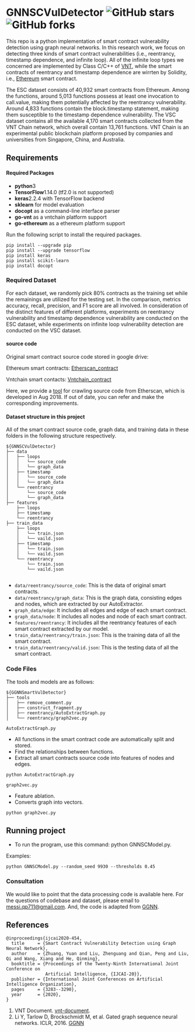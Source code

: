 # GNNSCVulDetector ![GitHub stars](https://img.shields.io/github/stars/Messi-Q/GNNSCVulDetector.svg?style=plastic) ![GitHub forks](https://img.shields.io/github/forks/Messi-Q/GNNSCVulDetector.svg?color=blue&style=plastic) 

This repo is a python implementation of smart contract vulnerability detection using graph neural networks. 
In this research work, we focus on detecting three kinds of smart contract vulnerabilities (i.e., reentrancy, timestamp dependence, and infinite loop).
All of the infinite loop types we concerned are implemented by Class C/C++ of [VNT](https://github.com/vntchain/go-vnt), 
while the smart contracts of reentrancy and timestamp dependence are wirrten by Solidity, i.e., [Ethereum](https://etherscan.io/) smart contract. 

The ESC dataset consists of 40,932 smart contracts from Ethereum. 
Among the functions, around 5,013 functions possess at least one invocation to call.value, making them potentially affected by the reentrancy vulnerability. 
Around 4,833 functions contain the block.timestamp statement, making them susceptible to the timestamp dependence vulnerability.
The VSC dataset contains all the available 4,170 smart contracts collected from the VNT Chain network, which overall contain 13,761 functions. 
VNT Chain is an experimental public blockchain platform proposed by companies and universities from Singapore, China, and Australia.

## Requirements

#### Required Packages
* **python**3
* **TensorFlow**1.14.0 (tf2.0 is not supported)
* **keras**2.2.4 with TensorFlow backend
* **sklearn** for model evaluation
* **docopt** as a command-line interface parser 
* **go-vnt** as a vntchain platform support
* **go-ethereum** as a ethereum platform support

Run the following script to install the required packages.
```shell
pip install --upgrade pip
pip install --upgrade tensorflow
pip install keras
pip install scikit-learn
pip install docopt
```

### Required Dataset
For each dataset, we randomly pick 80% contracts as the training set while the remainings are utilized for the testing set. 
In the comparison, metrics accuracy, recall, precision, and F1 score are all involved. In consideration of the distinct features of different platforms, 
experiments on reentrancy vulnerability and timestamp dependence vulnerability are conducted on the ESC dataset, 
while experiments on infinite loop vulnerability detection are conducted on the VSC dataset.

#### source code
Original smart contract source code stored in google drive:

Ethereum smart contracts:  [Etherscan_contract](https://drive.google.com/open?id=1h9aFFSsL7mK4NmVJd4So7IJlFj9u0HRv)

Vntchain smart contacts: [Vntchain_contract](https://drive.google.com/open?id=1FTb__ERCOGNGM9dTeHLwAxBLw7X5Td4v)

Here, we provide a [tool](https://github.com/Messi-Q/Crawler) for crawling source code from Etherscan, which is developed in Aug 2018. 
If out of date, you can refer and make the corresponding improvements.

#### Dataset structure in this project
All of the smart contract source code, graph data, and training data in these folders in the following structure respectively.
```shell
${GNNSCVulDetector}
├── data
│   ├── loops
│   │   └── source_code
│   │   └── graph_data
│   ├── timestamp
│   │   └── source_code
│   │   └── graph_data
│   └── reentrancy
│       └── source_code
│       └── graph_data
├── features
    ├── loops
    ├── timestamp
    └── reentrancy
├── train_data
    ├── loops
    │   └── train.json
    │   └── vaild.json
    ├── timestamp
    │   └── train.json
    │   └── vaild.json
    └── reentrancy
        └── train.json
        └── vaild.json
      

```

* `data/reentrancy/source_code`:  This is the data of original smart contracts.
* `data/reentrancy/graph_data`: This is the graph data, consisting edges and nodes, which are extracted by our AutoExtractor.
* `graph_data/edge`: It includes all edges and edge of each smart contract.
* `graph_data/node`: It includes all nodes and node of each smart contract.
* `features/reentrancy`: It includes all the reentrancy features of each smart contract extracted by our model.
* `train_data/reentrancy/train.json`: This is the training data of all the smart contract.
* `train_data/reentrancy/valid.json`: This is the testing data of all the smart contract.


### Code Files
The tools and models are as follows:
```shell
${GGNNSmartVulDetector}
├── tools
│   ├── remove_comment.py
│   ├── construct_fragment.py
│   ├── reentrancy/AutoExtractGraph.py
│   └── reentrancy/graph2vec.py
```

`AutoExtractGraph.py`
* All functions in the smart contract code are automatically split and stored.
* Find the relationships between functions.
* Extract all smart contracts source code into features of nodes and edges.
```shell
python AutoExtractGraph.py
```

`graph2vec.py`
* Feature ablation.
* Converts graph into vectors.
```shell
python graph2vec.py
```


## Running project
* To run the program, use this command: python GNNSCModel.py.

Examples:
```shell
python GNNSCModel.py --random_seed 9930 --thresholds 0.45
```

### Consultation
We would like to point that the data processing code is available here. 
For the questions of codebase and dataset, please email to messi.qp711@gmail.com. And, the code is adapted from [GGNN](https://github.com/Microsoft/gated-graph-neural-network-samples).
<!-- Technical questions can be addressed to zhuangyuan2020@outlook.com, liuzhenguang2008@gmail.com, and qi.liu@cs.ox.ac.uk.-->


## References
```
@inproceedings{ijcai2020-454,
  title     = {Smart Contract Vulnerability Detection using Graph Neural Network},
  author    = {Zhuang, Yuan and Liu, Zhenguang and Qian, Peng and Liu, Qi and Wang, Xiang and He, Qinming},
  booktitle = {Proceedings of the Twenty-Ninth International Joint Conference on
               Artificial Intelligence, {IJCAI-20}},
  publisher = {International Joint Conferences on Artificial Intelligence Organization}, 
  pages     = {3283--3290},
  year      = {2020},
}

```

1. VNT Document. [vnt-document](https://github.com/vntchain/vnt-documentation).
2. Li Y, Tarlow D, Brockschmidt M, et al. Gated graph sequence neural networks. ICLR, 2016. [GGNN](https://arxiv.org/abs/1511.05493)



